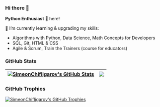 ### Hi there 👋
**Python Enthusiast** 🐍 here!

<!--
**SimeonChifligarov/SimeonChifligarov** is a ✨ _special_ ✨ repository because its `README.md` (this file) appears on your GitHub profile.

Here are some ideas to get you started:

- 🔭 I’m currently working on ...
- 🌱 I’m currently learning ...
- 👯 I’m looking to collaborate on ...
- 🤔 I’m looking for help with ...
- 💬 Ask me about ...
- 📫 How to reach me: ...
- 😄 Pronouns: ...
- ⚡ Fun fact: ...
-->

🌱 I’m currently learning & upgrading my skills:
- Algorithms with Python, Data Science, Math Concepts for Developers
- SQL, Git, HTML & CSS
- Agile & Scrum, Train the Trainers (course for educators)


### GitHub Stats

| <a href="#"><img align="center" src="https://github-readme-stats.vercel.app/api?username=SimeonChifligarov&show_icons=true&include_all_commits=true&hide_border=true" alt="SimeonChifligarov's GitHub Stats" /></a> | <a href="#"><img align="center" src="https://github-readme-stats.vercel.app/api/top-langs/?username=SimeonChifligarov&layout=compact&hide_border=true" /></a> |
| ------------- | ------------- |

### GitHub Trophies

<a href="#"><img align="center" src="https://github-profile-trophy.vercel.app/?username=SimeonChifligarov&column=7" alt="SimeonChifligarov's GitHub Trophies" /></a>
